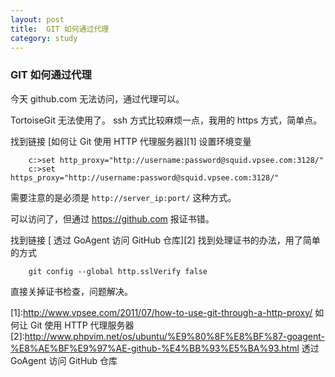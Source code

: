```yaml
---
layout: post
title:  GIT 如何通过代理
category: study
---
```


### GIT 如何通过代理

今天 github.com 无法访问，通过代理可以。

TortoiseGit 无法使用了。 ssh 方式比较麻烦一点，我用的 https 方式，简单点。

找到链接 [如何让 Git 使用 HTTP 代理服务器][1] 设置环境变量

        c:>set http_proxy="http://username:password@squid.vpsee.com:3128/"
        c:>set https_proxy="http://username:password@squid.vpsee.com:3128/"

需要注意的是必须是 `http://server_ip:port/` 这种方式。

可以访问了，但通过 https://github.com 报证书错。

找到链接 [ 透过 GoAgent 访问 GitHub 仓库][2] 找到处理证书的办法，用了简单的方式

        git config --global http.sslVerify false
        
直接关掉证书检查，问题解决。        
 
 



[1]:http://www.vpsee.com/2011/07/how-to-use-git-through-a-http-proxy/ 如何让 Git 使用 HTTP 代理服务器
[2]:http://www.phpvim.net/os/ubuntu/%E9%80%8F%E8%BF%87-goagent-%E8%AE%BF%E9%97%AE-github-%E4%BB%93%E5%BA%93.html 透过 GoAgent 访问 GitHub 仓库
 